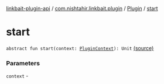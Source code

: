 [linkbait-plugin-api](../../index.md) / [com.nishtahir.linkbait.plugin](../index.md) / [Plugin](index.md) / [start](.)

# start

`abstract fun start(context: `[`PluginContext`](../-plugin-context/index.md)`): Unit` [(source)](https://gitlab.com/nishtahir/linkbait/tree/master/linkbait-plugin-api/src/main/kotlin//com/nishtahir/linkbait/plugin/Plugin.kt#L11)

### Parameters

`context` - 